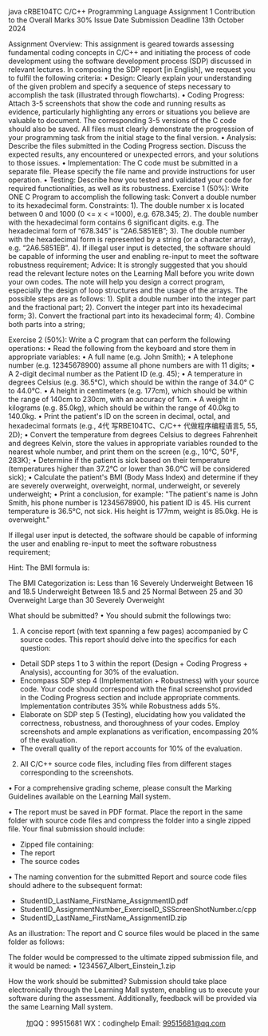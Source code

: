 java cRBE104TC C/C++ Programming Language 
Assignment 1 
Contribution to the Overall Marks 30% 
Issue Date 
Submission Deadline 13th October 2024 
 
Assignment Overview: 
This assignment is geared towards assessing fundamental coding concepts in C/C++ and 
initiating the process of code development using the software development process (SDP) 
discussed in relevant lectures. 
In composing the SDP report [in English], we request you to fulfil the following criteria: 
• Design: Clearly explain your understanding of the given problem and specify a sequence of 
steps necessary to accomplish the task (illustrated through flowcharts). 
• Coding Progress: Attach 3-5 screenshots that show the code and running results as evidence, 
particularly highlighting any errors or situations you believe are valuable to document. The 
corresponding 3-5 versions of the C code should also be saved. All files must clearly 
demonstrate the progression of your programming task from the initial stage to the final version. 
• Analysis: Describe the files submitted in the Coding Progress section. Discuss the expected 
results, any encountered or unexpected errors, and your solutions to those issues. 
• Implementation: The C code must be submitted in a separate file. Please specify the file 
name and provide instructions for user operation. 
• Testing: Describe how you tested and validated your code for required functionalities, as 
well as its robustness. 
 Exercise 1 (50%): 
Write ONE C Program to accomplish the following task: Convert a double number to its 
hexadecimal form. 
Constraints: 
1). The double number x is located between 0 and 1000 (0 <= x < =1000), e.g. 678.345; 
2). The double number with the hexadecimal form contains 6 significant digits. e.g. The 
hexadecimal form of “678.345” is “2A6.5851EB”; 
3). The double number with the hexadecimal form is represented by a string (or a character 
array), e.g. “2A6.5851EB”. 
4). If illegal user input is detected, the software should be capable of informing the user and 
enabling re-input to meet the software robustness requirement; 
Advice: 
It is strongly suggested that you should read the relevant lecture notes on the Learning Mall 
before you write down your own codes. The note will help you design a correct program, 
especially the design of loop structures and the usage of the arrays. 
The possible steps are as follows: 
1). Split a double number into the integer part and the fractional part; 
2). Convert the integer part into its hexadecimal form; 
3). Convert the fractional part into its hexadecimal form; 
4). Combine both parts into a string; 
 
 
Exercise 2 (50%): 
Write a C program that can perform the following operations: 
• Read the following from the keyboard and store them in appropriate variables: 
• A full name (e.g. John Smith); 
• A telephone number (e.g. 12345678900) assume all phone numbers are with 11 digits; 
• A 2-digit decimal number as the Patient ID (e.g. 45); 
• A temperature in degrees Celsius (e.g. 36.5°C), which should be within the range of 34.0°
C to 44.0°C. 
• A height in centimeters (e.g. 177cm), which should be within the range of 140cm to 
230cm, with an accuracy of 1cm. 
• A weight in kilograms (e.g. 85.0kg), which should be within the range of 40.0kg to 
140.0kg. 
• Print the patient's ID on the screen in decimal, octal, and hexadecimal formats (e.g., 4代 写RBE104TC、C/C++
代做程序编程语言5, 
55, 2D); 
• Convert the temperature from degrees Celsius to degrees Fahrenheit and degrees Kelvin, 
store the values in appropriate variables rounded to the nearest whole number, and print 
them on the screen (e.g., 10°C, 50°F, 283K); 
• Determine if the patient is sick based on their temperature (temperatures higher than 
37.2°C or lower than 36.0°C will be considered sick); 
• Calculate the patient's BMI (Body Mass Index) and determine if they are severely 
overweight, overweight, normal, underweight, or severely underweight; 
• Print a conclusion, for example: "The patient's name is John Smith, his phone number is 12345678900, his patient ID is 45. His current temperature is 36.5°C, not sick. His height 
is 177mm, weight is 85.0kg. He is overweight." 
 
If illegal user input is detected, the software should be capable of informing the user and 
enabling re-input to meet the software robustness requirement; 
 
Hint: 
The BMI formula is: 
 
The BMI Categorization is: 
Less than 16 Severely Underweight 
Between 16 and 18.5 Underweight 
Between 18.5 and 25 Normal 
Between 25 and 30 Overweight 
Large than 30 Severely Overweight 
  
 What should be submitted? 
• You should submit the followings two: 
1. A concise report (with text spanning a few pages) accompanied by C source codes. This 
report should delve into the specifics for each question: 
- Detail SDP steps 1 to 3 within the report (Design + Coding Progress + Analysis), 
accounting for 30% of the evaluation. 
- Encompass SDP step 4 (Implementation + Robustness) with your source code. Your code 
should correspond with the final screenshot provided in the Coding Progress section and 
include appropriate comments. Implementation contributes 35% while Robustness adds 
5%. 
- Elaborate on SDP step 5 (Testing), elucidating how you validated the correctness, 
robustness, and thoroughness of your codes. Employ screenshots and ample explanations 
as verification, encompassing 20% of the evaluation. 
- The overall quality of the report accounts for 10% of the evaluation. 
 
2. All C/C++ source code files, including files from different stages corresponding to the 
screenshots. 
 
• For a comprehensive grading scheme, please consult the Marking Guidelines available on 
the Learning Mall system. 
 
• The report must be saved in PDF format. Place the report in the same folder with source code 
files and compress the folder into a single zipped file. Your final submission should include: 
- Zipped file containing: 
 - The report 
 - The source codes 
 
• The naming convention for the submitted Report and source code files should adhere to the 
subsequent format: 
- StudentID_LastName_FirstName_AssignmentID.pdf 
- StudentID_AssignmentNumber_ExerciseID_SSScreenShotNumber.c/cpp 
- StudentID_LastName_FirstName_AssignmentID.zip 
 
As an illustration: 
The report and C source files would be placed in the same folder as follows: 
 
The folder would be compressed to the ultimate zipped submission file, and it would be named: • 1234567_Albert_Einstein_1.zip 
 
How the work should be submitted? 
Submission should take place electronically through the Learning Mall system, enabling us to 
execute your software during the assessment. Additionally, feedback will be provided via the 
same Learning Mall system.

         
加QQ：99515681  WX：codinghelp  Email: 99515681@qq.com
